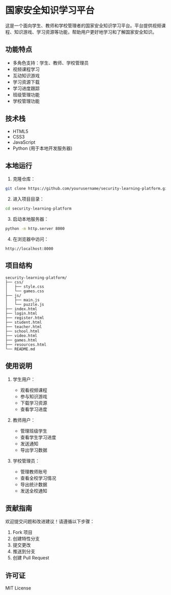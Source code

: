 # 国家安全知识学习平台

这是一个面向学生、教师和学校管理者的国家安全知识学习平台。平台提供视频课程、知识游戏、学习资源等功能，帮助用户更好地学习和了解国家安全知识。

## 功能特点

- 多角色支持：学生、教师、学校管理员
- 视频课程学习
- 互动知识游戏
- 学习资源下载
- 学习进度跟踪
- 班级管理功能
- 学校管理功能

## 技术栈

- HTML5
- CSS3
- JavaScript
- Python (用于本地开发服务器)

## 本地运行

1. 克隆仓库：
```bash
git clone https://github.com/yourusername/security-learning-platform.git
```

2. 进入项目目录：
```bash
cd security-learning-platform
```

3. 启动本地服务器：
```bash
python -m http.server 8000
```

4. 在浏览器中访问：
```
http://localhost:8000
```

## 项目结构

```
security-learning-platform/
├── css/
│   ├── style.css
│   └── games.css
├── js/
│   ├── main.js
│   └── puzzle.js
├── index.html
├── login.html
├── register.html
├── student.html
├── teacher.html
├── school.html
├── video.html
├── games.html
├── resources.html
└── README.md
```

## 使用说明

1. 学生用户：
   - 观看视频课程
   - 参与知识游戏
   - 下载学习资源
   - 查看学习进度

2. 教师用户：
   - 管理班级学生
   - 查看学生学习进度
   - 发送通知
   - 导出学习数据

3. 学校管理员：
   - 管理教师账号
   - 查看全校学习情况
   - 导出统计数据
   - 发送全校通知

## 贡献指南

欢迎提交问题和改进建议！请遵循以下步骤：

1. Fork 项目
2. 创建特性分支
3. 提交更改
4. 推送到分支
5. 创建 Pull Request

## 许可证

MIT License 